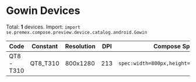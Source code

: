 # Gowin Devices

Total: **1** devices. Import: `import se.premex.compose.preview.device.catalog.android.Gowin`

| Code | Constant | Resolution | DPI | Compose Spec | Preview Usage |
|------|----------|------------|-----|-------------|---------------|
| QT8-T310 | QT8_T310 | 800x1280 | 213 | `spec:width=800px,height=1280px,dpi=213` | `@Preview(device = Gowin.QT8_T310)` |

<!-- Generated automatically. Do not edit manually. -->
